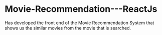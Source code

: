 # Movie-Recommendation---ReactJs
Has developed the front end of the Movie Recommendation System that shows us the similar movies from the movie that is searched.
